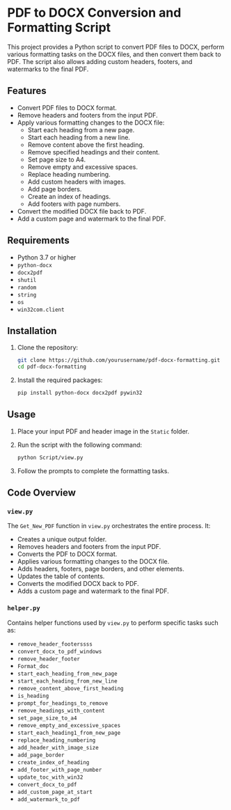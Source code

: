 # PDF to DOCX Conversion and Formatting Script

This project provides a Python script to convert PDF files to DOCX, perform various formatting tasks on the DOCX files, and then convert them back to PDF. The script also allows adding custom headers, footers, and watermarks to the final PDF.

## Features

- Convert PDF files to DOCX format.
- Remove headers and footers from the input PDF.
- Apply various formatting changes to the DOCX file:
  - Start each heading from a new page.
  - Start each heading from a new line.
  - Remove content above the first heading.
  - Remove specified headings and their content.
  - Set page size to A4.
  - Remove empty and excessive spaces.
  - Replace heading numbering.
  - Add custom headers with images.
  - Add page borders.
  - Create an index of headings.
  - Add footers with page numbers.
- Convert the modified DOCX file back to PDF.
- Add a custom page and watermark to the final PDF.

## Requirements

- Python 3.7 or higher
- `python-docx`
- `docx2pdf`
- `shutil`
- `random`
- `string`
- `os`
- `win32com.client`

## Installation

1. Clone the repository:
    ```sh
    git clone https://github.com/yourusername/pdf-docx-formatting.git
    cd pdf-docx-formatting
    ```

2. Install the required packages:
    ```sh
    pip install python-docx docx2pdf pywin32
    ```

## Usage

1. Place your input PDF and header image in the `Static` folder.
2. Run the script with the following command:
    ```sh
    python Script/view.py
    ```

3. Follow the prompts to complete the formatting tasks.

## Code Overview

### `view.py`

The `Get_New_PDF` function in `view.py` orchestrates the entire process. It:
- Creates a unique output folder.
- Removes headers and footers from the input PDF.
- Converts the PDF to DOCX format.
- Applies various formatting changes to the DOCX file.
- Adds headers, footers, page borders, and other elements.
- Updates the table of contents.
- Converts the modified DOCX back to PDF.
- Adds a custom page and watermark to the final PDF.

### `helper.py`

Contains helper functions used by `view.py` to perform specific tasks such as:
- `remove_header_footerssss`
- `convert_docx_to_pdf_windows`
- `remove_header_footer`
- `Format_doc`
- `start_each_heading_from_new_page`
- `start_each_heading_from_new_line`
- `remove_content_above_first_heading`
- `is_heading`
- `prompt_for_headings_to_remove`
- `remove_headings_with_content`
- `set_page_size_to_a4`
- `remove_empty_and_excessive_spaces`
- `start_each_heading1_from_new_page`
- `replace_heading_numbering`
- `add_header_with_image_size`
- `add_page_border`
- `create_index_of_heading`
- `add_footer_with_page_number`
- `update_toc_with_win32`
- `convert_docx_to_pdf`
- `add_custom_page_at_start`
- `add_watermark_to_pdf`

